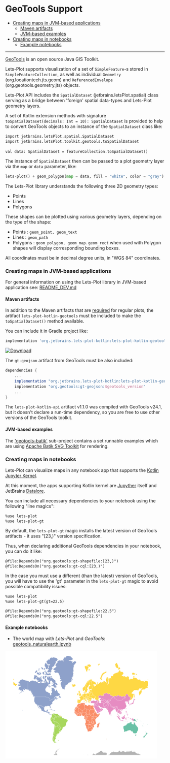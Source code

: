 # GeoTools Support

- [Creating maps in JVM-based applications](#maps-in-jvm) 
    - [Maven artifacts](#maven-artifacts) 
    - [JVM-based examples](#examples-jvm) 
- [Creating maps in notebooks](#maps-in-notebooks) 
    - [Example notebooks](#example-notebooks) 
    
------

[GeoTools](https://www.geotools.org/) is an open source Java GIS Toolkit.

Lets-Plot supports visualization of a set of `SimpleFeature`-s stored in `SimpleFeatureCollection`, as well as 
individual `Geometry`  (org.locationtech.jts.geom) and `ReferencedEnvelope` (org.geotools.geometry.jts) objects. 

Lets-Plot API includes the `SpatialDataset` (jetbrains.letsPlot.spatial) class serving as a bridge between 'foreign'
spatial data-types and Lets-Plot geometry layers. 

A set of Kotlin extension methods with signature `toSpatialDataset(decimals: Int = 10): SpatialDataset` is provided
to help to convert GeoTools objects to an instance of the `SpatialDataset` class like: 

```
import jetbrains.letsPlot.spatial.SpatialDataset
import jetbrains.letsPlot.toolkit.geotools.toSpatialDataset

val data: SpatialDataset = featureCollection.toSpatialDataset()
```   

The instance of `SpatialDataset` then can be passed to a plot geometry layer via the `map` or `data` parameter, like:

```python
lets-plot() + geom_polygon(map = data, fill = "white", color = "gray")
```

The Lets-Plot library understands the following three 2D geometry types:

- Points
- Lines
- Polygons

These shapes can be plotted using various geometry layers, depending on the type of the shape:

- Points : `geom_point, geom_text`
- Lines : `geom_path`
- Polygons : `geom_polygon, geom_map`. `geom_rect` when used with Polygon shapes will display corresponding bounding boxes.

All coordinates must be in decimal degree units, in "WGS 84" coordinates. 

<a id="maps-in-jvm"></a> 
### Creating maps in JVM-based applications

For general information on using the Lets-Plot library in JVM-based application see: [README_DEV.md](https://github.com/JetBrains/lets-plot-kotlin/blob/master/README_DEV.md) 

<a id="maven-artifacts"></a> 
#### Maven artifacts

In addition to the Maven artifacts that are [required](https://github.com/JetBrains/lets-plot-kotlin/blob/master/README_DEV.md#creating-plots-in-jvm-based-applications) 
for regular plots,
the artifact `lets-plot-kotlin-geotools` must be included to make the `toSpatialDataset()` method available.

You can include it in Gradle project like:
```groovy
implementation 'org.jetbrains.lets-plot-kotlin:lets-plot-kotlin-geotools:1.1.0'
```  

[ ![Download](https://api.bintray.com/packages/jetbrains/lets-plot-maven/lets-plot-kotlin-jars/images/download.svg)](https://bintray.com/jetbrains/lets-plot-maven/lets-plot-kotlin-jars/_latestVersion)

The `gt-geojson` artifact from GeoTools must be also included: 
```groovy
dependencies {   
    ...
    implementation "org.jetbrains.lets-plot-kotlin:lets-plot-kotlin-geotools:1.1.0"
    implementation "org.geotools:gt-geojson:$geotools_version"               
    ...
}
```

The `lets-plot-kotlin-api` artifact v1.1.0 was compiled with GeoTools v24.1, but it doesn't declare a run-time dependency, so 
you are free to use other versions of the GeoTools toolkit. 

<a id="examples-jvm"></a> 
#### JVM-based examples

The ['geotools-batik'](https://github.com/JetBrains/lets-plot-kotlin/tree/master/demo/geotools-batik) sub-project
contains a set runnable examples which are using [Apache Batik SVG Toolkit](https://xmlgraphics.apache.org/batik/)
for rendering.


<a id="maps-in-notebooks"></a> 
### Creating maps in notebooks

Lets-Plot can visualize maps in any notebook app that supports the [Kotlin Jupyter Kernel](https://github.com/Kotlin/kotlin-jupyter).

At this moment, the apps supporting Kotlin kernel are [Jupyther](https://jupyter.org/) itself and JetBrains [Datalore](https://datalore.jetbrains.com/).  

You can include all necessary dependencies to your notebook using the following "line magics": 

```
%use lets-plot
%use lets-plot-gt
``` 

By default, the `lets-plot-gt` magic installs the latest version of GeoTools artifacts - it uses "[23,)" version specification.

Thus, when declaring additional GeoTools dependencies in your notebook, you can do it like: 
```
@file:DependsOn("org.geotools:gt-shapefile:[23,)")
@file:DependsOn("org.geotools:gt-cql:[23,)")
```   

In the case you must use a different (than the latest) version of GeoTools, you will have to use the 'gt' parameter in 
the `lets-plot-gt` magic to avoid possible compatibility issues:

```
%use lets-plot
%use lets-plot-gt(gt=22.5)
``` 
```
@file:DependsOn("org.geotools:gt-shapefile:22.5")
@file:DependsOn("org.geotools:gt-cql:22.5")
```   

<a id="example-notebooks"></a> 
#### Example notebooks

* The world map with *Lets-Plot* and *GeoTools*: 
[geotools_naturalearth.ipynb](https://nbviewer.jupyter.org/github/JetBrains/lets-plot-kotlin/blob/master/docs/examples/jupyter-notebooks-dev/geotools_naturalearth.ipynb)

<img src="https://raw.githubusercontent.com/JetBrains/lets-plot-kotlin/master/docs/examples/images/naturalearth_world.png" alt="Couldn't load naturalearth_world.png" width="480" height="339"><br><br>

